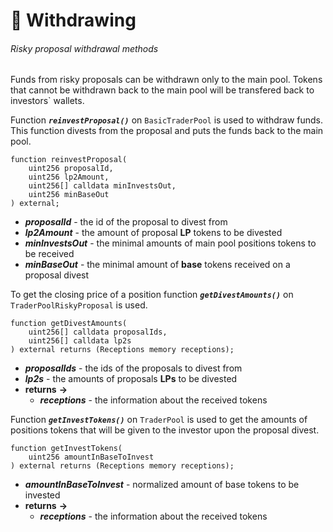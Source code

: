 # 💸 Withdrawing

###### Risky proposal withdrawal methods

Funds from risky proposals can be withdrawn only to the main pool. Tokens that cannot be withdrawn back to the main pool will be transfered back to investors` wallets.

Function ***`reinvestProposal()`*** on `BasicTraderPool` is used to withdraw funds. This function divests from the proposal and puts the funds back to the main pool.

```solidity
function reinvestProposal(
    uint256 proposalId,
    uint256 lp2Amount,
    uint256[] calldata minInvestsOut,
    uint256 minBaseOut
) external;
```
- ***proposalId*** - the id of the proposal to divest from
- ***lp2Amount*** - the amount of proposal **LP** tokens to be divested
- ***minInvestsOut*** - the minimal amounts of main pool positions tokens to be received
- ***minBaseOut*** - the minimal amount of **base** tokens received on a proposal divest

To get the closing price of a position function ***`getDivestAmounts()`*** on `TraderPoolRiskyProposal` is used.

```solidity
function getDivestAmounts(
    uint256[] calldata proposalIds,
    uint256[] calldata lp2s
) external returns (Receptions memory receptions);
```
- ***proposalIds*** - the ids of the proposals to divest from
- ***lp2s*** - the amounts of proposals **LPs** to be divested
- **returns** **->** 
    - ***receptions*** - the information about the received tokens

Function ***`getInvestTokens()`*** on `TraderPool` is used to get the amounts of positions tokens that will be given to the investor upon the proposal divest.

```solidity
function getInvestTokens(
    uint256 amountInBaseToInvest
) external returns (Receptions memory receptions);
```
- ***amountInBaseToInvest*** - normalized amount of base tokens to be invested
- **returns** **->** 
    - ***receptions*** - the information about the received tokens

